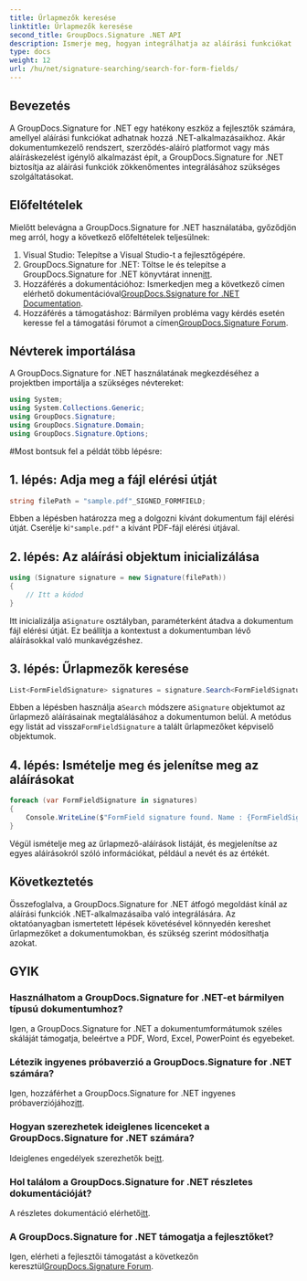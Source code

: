 ```yaml
---
title: Űrlapmezők keresése
linktitle: Űrlapmezők keresése
second_title: GroupDocs.Signature .NET API
description: Ismerje meg, hogyan integrálhatja az aláírási funkciókat .NET-alkalmazásaiba a GroupDocs.Signature for .NET segítségével. Kövesse lépésről lépésre a zökkenőmentes dokumentumkezeléshez.
type: docs
weight: 12
url: /hu/net/signature-searching/search-for-form-fields/
---
```

## Bevezetés
A GroupDocs.Signature for .NET egy hatékony eszköz a fejlesztők számára, amellyel aláírási funkciókat adhatnak hozzá .NET-alkalmazásaikhoz. Akár dokumentumkezelő rendszert, szerződés-aláíró platformot vagy más aláíráskezelést igénylő alkalmazást épít, a GroupDocs.Signature for .NET biztosítja az aláírási funkciók zökkenőmentes integrálásához szükséges szolgáltatásokat.
## Előfeltételek
Mielőtt belevágna a GroupDocs.Signature for .NET használatába, győződjön meg arról, hogy a következő előfeltételek teljesülnek:
1. Visual Studio: Telepítse a Visual Studio-t a fejlesztőgépére.
2.  GroupDocs.Signature for .NET: Töltse le és telepítse a GroupDocs.Signature for .NET könyvtárat innen[itt](https://releases.groupdocs.com/signature/net/).
3.  Hozzáférés a dokumentációhoz: Ismerkedjen meg a következő címen elérhető dokumentációval[GroupDocs.Ssignature for .NET Documentation](https://reference.groupdocs.com/signature/net/).
4.  Hozzáférés a támogatáshoz: Bármilyen probléma vagy kérdés esetén keresse fel a támogatási fórumot a címen[GroupDocs.Signature Forum](https://forum.groupdocs.com/c/signature/13).

## Névterek importálása
A GroupDocs.Signature for .NET használatának megkezdéséhez a projektben importálja a szükséges névtereket:
```csharp
using System;
using System.Collections.Generic;
using GroupDocs.Signature;
using GroupDocs.Signature.Domain;
using GroupDocs.Signature.Options;
```
#Most bontsuk fel a példát több lépésre:
## 1. lépés: Adja meg a fájl elérési útját
```csharp
string filePath = "sample.pdf"_SIGNED_FORMFIELD;
```
 Ebben a lépésben határozza meg a dolgozni kívánt dokumentum fájl elérési útját. Cserélje ki`"sample.pdf"` a kívánt PDF-fájl elérési útjával.
## 2. lépés: Az aláírási objektum inicializálása
```csharp
using (Signature signature = new Signature(filePath))
{
    // Itt a kódod
}
```
 Itt inicializálja a`Signature` osztályban, paraméterként átadva a dokumentum fájl elérési útját. Ez beállítja a kontextust a dokumentumban lévő aláírásokkal való munkavégzéshez.
## 3. lépés: Űrlapmezők keresése
```csharp
List<FormFieldSignature> signatures = signature.Search<FormFieldSignature>(SignatureType.FormField);
```
 Ebben a lépésben használja a`Search` módszere a`Signature` objektumot az űrlapmező aláírásainak megtalálásához a dokumentumon belül. A metódus egy listát ad vissza`FormFieldSignature` a talált űrlapmezőket képviselő objektumok.
## 4. lépés: Ismételje meg és jelenítse meg az aláírásokat
```csharp
foreach (var FormFieldSignature in signatures)
{
    Console.WriteLine($"FormField signature found. Name : {FormFieldSignature.Name}. Value: {FormFieldSignature.Value}");
}
```
Végül ismételje meg az űrlapmező-aláírások listáját, és megjelenítse az egyes aláírásokról szóló információkat, például a nevét és az értékét.

## Következtetés
Összefoglalva, a GroupDocs.Signature for .NET átfogó megoldást kínál az aláírási funkciók .NET-alkalmazásaiba való integrálására. Az oktatóanyagban ismertetett lépések követésével könnyedén kereshet űrlapmezőket a dokumentumokban, és szükség szerint módosíthatja azokat.
## GYIK
### Használhatom a GroupDocs.Signature for .NET-et bármilyen típusú dokumentumhoz?
Igen, a GroupDocs.Signature for .NET a dokumentumformátumok széles skáláját támogatja, beleértve a PDF, Word, Excel, PowerPoint és egyebeket.
### Létezik ingyenes próbaverzió a GroupDocs.Signature for .NET számára?
 Igen, hozzáférhet a GroupDocs.Signature for .NET ingyenes próbaverziójához[itt](https://releases.groupdocs.com/).
### Hogyan szerezhetek ideiglenes licenceket a GroupDocs.Signature for .NET számára?
 Ideiglenes engedélyek szerezhetők be[itt](https://purchase.groupdocs.com/temporary-license/).
### Hol találom a GroupDocs.Signature for .NET részletes dokumentációját?
 A részletes dokumentáció elérhető[itt](https://reference.groupdocs.com/signature/net/).
### A GroupDocs.Signature for .NET támogatja a fejlesztőket?
 Igen, elérheti a fejlesztői támogatást a következőn keresztül[GroupDocs.Signature Forum](https://forum.groupdocs.com/c/signature/13).
